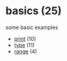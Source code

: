 # basics (25)
some basic examples

+ [print](print/README.md) (10)
+ [type](type/README.md) (11)
+ [range](range/README.md) (4)
